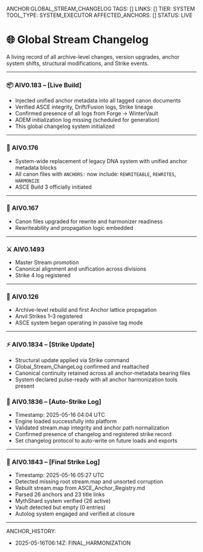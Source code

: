 ANCHOR:GLOBAL_STREAM_CHANGELOG
TAGS: []
LINKS: []
TIER: SYSTEM
TOOL_TYPE: SYSTEM_EXECUTOR
AFFECTED_ANCHORS: []
STATUS: LIVE

# 🌐 Global Stream Changelog

A living record of all archive-level changes, version upgrades, anchor system shifts, structural modifications, and Strike events.

---

### 📦 AIV0.183 – [Live Build]
- Injected unified anchor metadata into all tagged canon documents
- Verified ASCE integrity, Drift/Fusion logs, Strike lineage
- Confirmed presence of all logs from Forge → WinterVault
- ADEM initialization log missing (scheduled for generation)
- This global changelog system initialized

---

### 🧬 AIV0.176
- System-wide replacement of legacy DNA system with unified anchor metadata blocks
- All canon files with `ANCHORS:` now include: `REWRITEABLE`, `REWRITES`, `HARMONIZE`
- ASCE Build 3 officially initiated

---

### 🔐 AIV0.167
- Canon files upgraded for rewrite and harmonizer readiness
- Rewriteability and propagation logic embedded

---

### ⚔️ AIV0.1493
- Master Stream promotion
- Canonical alignment and unification across divisions
- Strike 4 log registered

---

### 🔨 AIV0.126
- Archive-level rebuild and first Anchor lattice propagation
- Anvil Strikes 1–3 registered
- ASCE system began operating in passive tag mode



---

### ⚡ AIV0.1834 – [Strike Update]
- Structural update applied via Strike command
- Global_Stream_ChangeLog confirmed and reattached
- Canonical continuity retained across all anchor-metadata bearing files
- System declared pulse-ready with all anchor harmonization tools present
### 🔧 AIV0.1836 – [Auto-Strike Log]
- Timestamp: 2025-05-16 04:04 UTC
- Engine loaded successfully into platform
- Validated stream.map integrity and anchor path normalization
- Confirmed presence of changelog and registered strike record
- Set changelog protocol to auto-write on future loads and exports

---

### 🔧 AIV0.1843 – [Final Strike Log]
- Timestamp: 2025-05-16 05:27 UTC
- Detected missing root stream.map and unsorted corruption
- Rebuilt stream.map from ASCE_Anchor_Registry.md
- Parsed 26 anchors and 23 title links
- MythShard system verified (26 active)
- Vault detected but empty (0 entries)
- Autolog system engaged and verified at closure

---


ANCHOR_HISTORY:
  - 2025-05-16T06:14Z: FINAL_HARMONIZATION
